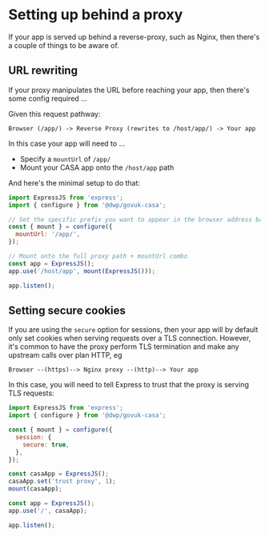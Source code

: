 # Setting up behind a proxy

If your app is served up behind a reverse-proxy, such as Nginx, then there's a couple of things to be aware of.


## URL rewriting

If your proxy manipulates the URL before reaching your app, then there's some config required ...

Given this request pathway:

```
Browser (/app/) -> Reverse Proxy (rewrites to /host/app/) -> Your app
```

In this case your app will need to ...

* Specify a `mountUrl` of `/app/`
* Mount your CASA app onto the `/host/app` path

And here's the minimal setup to do that:

```javascript
import ExpressJS from 'express';
import { configure } from '@dwp/govuk-casa';

// Set the specific prefix you want to appear in the browser address bar
const { mount } = configure({
  mountUrl: '/app/',
});

// Mount onto the full proxy path + mountUrl combo
const app = ExpressJS();
app.use('/host/app', mount(ExpressJS()));

app.listen();
```


## Setting secure cookies

If you are using the `secure` option for sessions, then your app will by default only set cookies when serving requests over a TLS connection. However, it's common to have the proxy perform TLS termination and make any upstream calls over plan HTTP, eg

```
Browser --(https)--> Nginx proxy --(http)--> Your app
```

In this case, you will need to tell Express to trust that the proxy is serving TLS requests:

```javascript
import ExpressJS from 'express';
import { configure } from '@dwp/govuk-casa';

const { mount } = configure({
  session: {
    secure: true,
  },
});

const casaApp = ExpressJS();
casaApp.set('trust proxy', 1);
mount(casaApp);

const app = ExpressJS();
app.use('/', casaApp);

app.listen();
```
